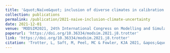 ```yaml
---
title: '&quot;Naïve&quot; inclusion of diverse climates in calibration is not sufficient to improve model reliability under future climate uncertainty.'
collection: publications
permalink: /publication/2021-naive-inclusion-climate-uncertainty
date: 2021-12-01
venue: 'MODSIM2021, 24th International Congress on Modelling and Simulation'
paperurl: 'https://doi.org/10.36334/modsim.2021.j8.trotter'
link: 'https://doi.org/10.36334/modsim.2021.j8.trotter'
citation: 'Trotter, L, Saft, M, Peel, MC & Fowler, KJA 2021, &apos;&quot;Naïve&quot; inclusion of diverse climates in calibration is not sufficient to improve model reliability under future climate uncertainty.&apos;, in <i>MODSIM2021, 24th International Congress on Modelling and Simulation. Modelling and Simulation Society of Australia and New Zealand</i>, pp. 588–594, doi:10.36334/modsim.2021.j8.trotter'
---
```


